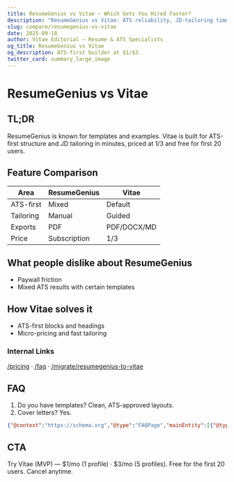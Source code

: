 ```yaml
---
title: ResumeGenius vs Vitae — Which Gets You Hired Faster?
description: "ResumeGenius vs Vitae: ATS reliability, JD-tailoring time, and pricing compared."
slug: compare/resumegenius-vs-vitae
date: 2025-09-18
author: Vitae Editorial — Resume & ATS Specialists
og_title: ResumeGenius vs Vitae
og_description: ATS-first builder at $1/$3.
twitter_card: summary_large_image
---
```


# ResumeGenius vs Vitae

## TL;DR
ResumeGenius is known for templates and examples. Vitae is built for ATS-first structure and JD tailoring in minutes, priced at $1/$3 and free for first 20 users.

## Feature Comparison
| Area | ResumeGenius | Vitae |
|---|---|---|
| ATS-first | Mixed | Default |
| Tailoring | Manual | Guided |
| Exports | PDF | PDF/DOCX/MD |
| Price | Subscription | $1/$3 |

## What people dislike about ResumeGenius
- Paywall friction
- Mixed ATS results with certain templates

## How Vitae solves it
- ATS-first blocks and headings
- Micro-pricing and fast tailoring

### Internal Links
[/pricing](/pricing) · [/faq](/faq) · [/migrate/resumegenius-to-vitae](/migrate/resumegenius-to-vitae)

## FAQ
1. Do you have templates? Clean, ATS-approved layouts.
2. Cover letters? Yes.

```json
{"@context":"https://schema.org","@type":"FAQPage","mainEntity":[{"@type":"Question","name":"Templates?","acceptedAnswer":{"@type":"Answer","text":"Clean, ATS-first layouts."}},{"@type":"Question","name":"Cover letters?","acceptedAnswer":{"@type":"Answer","text":"Yes, included."}}]}
```

## CTA
Try Vitae (MVP) — $1/mo (1 profile) · $3/mo (5 profiles). Free for the first 20 users. Cancel anytime.


